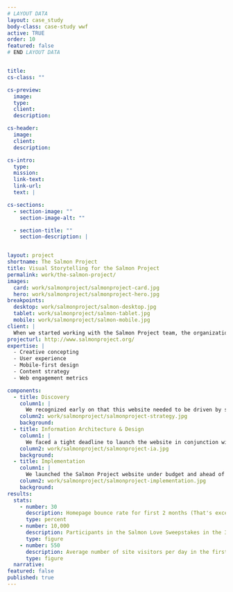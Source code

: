```yaml
---
# LAYOUT DATA
layout: case_study
body-class: case-study wwf
active: TRUE
order: 10
featured: false
# END LAYOUT DATA


title: 
cs-class: ""

cs-preview:
  image: 
  type: 
  client: 
  description:

cs-header:
  image: 
  client: 
  description: 

cs-intro:
  type: 
  mission: 
  link-text: 
  link-url: 
  text: |

cs-sections:
  - section-image: ""
    section-image-alt: ""

  - section-title: ""
    section-description: |


layout: project
shortname: The Salmon Project
title: Visual Storytelling for the Salmon Project
permalink: work/the-salmon-project/
images:
  card: work/salmonproject/salmonproject-card.jpg
  hero: work/salmonproject/salmonproject-hero.jpg
breakpoints:
  desktop: work/salmonproject/salmon-desktop.jpg
  tablet: work/salmonproject/salmon-tablet.jpg
  mobile: work/salmonproject/salmon-mobile.jpg
client: |
  When we started working with the Salmon Project team, the organization didn't exist. No really, the Project was a small group of individuals inspired to help Alaskans reexamine their relationship with salmon both as a resource and a way of life. Salmon culture runs deep in Alaska. The more we learned about the strength and diversity of Alaskans' connections to salmon, the more excited we became about telling this story visually on the web.
projecturl: http://www.salmonproject.org/
expertise: |
  - Creative concepting
  - User experience
  - Mobile-first design
  - Content strategy
  - Web engagement metrics

components:
  - title: Discovery
    column1: |
      We recognized early on that this website needed to be driven by storytelling, so we began discovery by sitting down with the Salmon Project team to listen to their stories. Given that they're fishermen, there were many... We then engaged in a number of discovery exercises such as "card sorting" and "Cores & Paths" to prioritize features and potential design directions.
    column2: work/salmonproject/salmonproject-strategy.jpg
    background: 
  - title: Information Architecture & Design
    column1: |
      We faced a tight deadline to launch the website in conjunction with a major print campaign. So we approached wireframes and graphic design iteratively with short feedback loops. Not to get too technical, but we were able to move design forward more quickly by leveraging a rapid-prototyping framework called Foundation.
    column2: work/salmonproject/salmonproject-ia.jpg
    background: 
  - title: Implementation
    column1: |
      We launched the Salmon Project website under budget and ahead of schedule in just eight weeks. The site included a responsive theme, a robust survey management tool, and a sophisticated CRM backend built on top of [RedHen](http://redhencrm.com/). Combining these tools, we were able to help the Salmon Project connect with many thousands of new Alaskans through their "Salmon Love" campaign.
    column2: work/salmonproject/salmonproject-implementation.jpg 
    background: 
results:
  stats:
    - number: 30
      description: Homepage bounce rate for first 2 months (That's excellent!)
      type: percent
    - number: 10,000
      description: Participants in the Salmon Love Sweepstakes in the 30 days after the website launch
      type: figure
    - number: 550
      description: Average number of site visitors per day in the first week
      type: figure
  narrative:
featured: false
published: true
---
```



